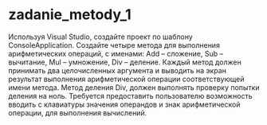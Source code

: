 # zadanie_metody_1
Используя Visual Studio, создайте проект по шаблону ConsoleApplication.
Создайте четыре метода для выполнения арифметических операций, с именами: Add – сложение, Sub –
вычитание, Mul – умножение, Div – деление. Каждый метод должен принимать два целочисленных
аргумента и выводить на экран результат выполнения арифметической операции соответствующей
имени метода. Метод деления Div, должен выполнять проверку попытки деления на ноль.
Требуется предоставить пользователю возможность вводить с клавиатуры значения операндов и знак
арифметической операции, для выполнения вычислений.
